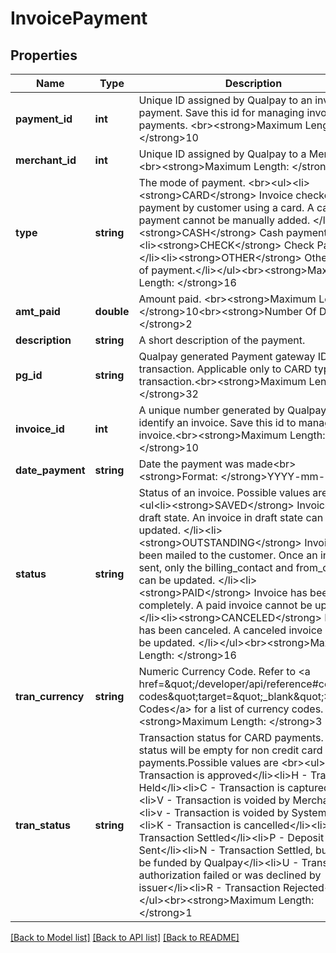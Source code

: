# InvoicePayment

## Properties
Name | Type | Description | Notes
------------ | ------------- | ------------- | -------------
**payment_id** | **int** | Unique ID assigned by Qualpay to an invoice payment. Save this id for managing invoice payments. &lt;br&gt;&lt;strong&gt;Maximum Length: &lt;/strong&gt;10 | [optional] 
**merchant_id** | **int** | Unique ID assigned by Qualpay to a Merchant.&lt;br&gt;&lt;strong&gt;Maximum Length: &lt;/strong&gt;16 | [optional] 
**type** | **string** | The mode of payment. &lt;br&gt;&lt;ul&gt;&lt;li&gt;&lt;strong&gt;CARD&lt;/strong&gt; Invoice checkout payment by customer using a card. A card payment cannot be manually added. &lt;/li&gt;&lt;li&gt;&lt;strong&gt;CASH&lt;/strong&gt; Cash payment.&lt;/li&gt;&lt;li&gt;&lt;strong&gt;CHECK&lt;/strong&gt; Check Payment.&lt;/li&gt;&lt;li&gt;&lt;strong&gt;OTHER&lt;/strong&gt; Other modes of payment.&lt;/li&gt;&lt;/ul&gt;&lt;br&gt;&lt;strong&gt;Maximum Length: &lt;/strong&gt;16 | [optional] 
**amt_paid** | **double** | Amount paid. &lt;br&gt;&lt;strong&gt;Maximum Length: &lt;/strong&gt;10&lt;br&gt;&lt;strong&gt;Number Of Decimals: &lt;/strong&gt;2 | [optional] 
**description** | **string** | A short description of the payment. | [optional] 
**pg_id** | **string** | Qualpay generated Payment gateway ID for the transaction. Applicable only to CARD type transaction.&lt;br&gt;&lt;strong&gt;Maximum Length: &lt;/strong&gt;32 | [optional] 
**invoice_id** | **int** | A unique number generated by Qualpay to identify an invoice. Save this id to manage an invoice.&lt;br&gt;&lt;strong&gt;Maximum Length: &lt;/strong&gt;10 | [optional] 
**date_payment** | **string** | Date the payment was made&lt;br&gt;&lt;strong&gt;Format: &lt;/strong&gt;YYYY-mm-DD | [optional] 
**status** | **string** | Status of an invoice. Possible values are &lt;br&gt;&lt;ul&lt;li&gt;&lt;strong&gt;SAVED&lt;/strong&gt; Invoice is in draft state. An invoice in draft state can be updated. &lt;/li&gt;&lt;li&gt;&lt;strong&gt;OUTSTANDING&lt;/strong&gt; Invoice has been mailed to the customer. Once an invoice is sent, only the billing_contact and from_contact can be updated. &lt;/li&gt;&lt;li&gt;&lt;strong&gt;PAID&lt;/strong&gt; Invoice has been paid completely. A paid invoice cannot be updated. &lt;/li&gt;&lt;li&gt;&lt;strong&gt;CANCELED&lt;/strong&gt; Invoice has been canceled. A canceled invoice cannot be updated. &lt;/li&gt;&lt;/ul&gt;&lt;br&gt;&lt;strong&gt;Maximum Length: &lt;/strong&gt;16 | [optional] 
**tran_currency** | **string** | Numeric Currency Code. Refer to &lt;a href&#x3D;\&quot;/developer/api/reference#country-codes\&quot;target&#x3D;\&quot;_blank\&quot;&gt;Country Codes&lt;/a&gt; for a list of currency codes. &lt;br&gt;&lt;strong&gt;Maximum Length: &lt;/strong&gt;3 | [optional] 
**tran_status** | **string** | Transaction status for CARD payments. The status will be empty for non credit card payments.Possible values are &lt;br&gt;&lt;ul&gt;&lt;li&gt;A - Transaction is approved&lt;/li&gt;&lt;li&gt;H - Transaction Held&lt;/li&gt;&lt;li&gt;C - Transaction is captured&lt;/li&gt;&lt;li&gt;V - Transaction is voided by Merchant&lt;/li&gt;&lt;li&gt;v - Transaction is voided by System&lt;/li&gt;&lt;li&gt;K - Transaction is cancelled&lt;/li&gt;&lt;li&gt;S - Transaction Settled&lt;/li&gt;&lt;li&gt;P - Deposit Sent&lt;/li&gt;&lt;li&gt;N - Transaction Settled, but will not be funded by Qualpay&lt;/li&gt;&lt;li&gt;U - Transaction authorization failed or was declined by issuer&lt;/li&gt;&lt;li&gt;R - Transaction Rejected&lt;/li&gt;&lt;/ul&gt;&lt;br&gt;&lt;strong&gt;Maximum Length: &lt;/strong&gt;1 | [optional] 

[[Back to Model list]](../README.md#documentation-for-models) [[Back to API list]](../README.md#documentation-for-api-endpoints) [[Back to README]](../README.md)


